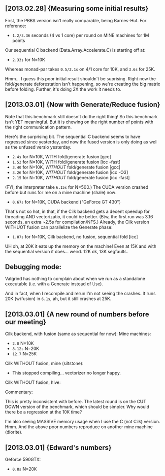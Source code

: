 

[2013.02.28] {Measuring some initial results}
---------------------------------------------

First, the PBBS version isn't really comparable, being Barnes-Hut.
For reference:

  * `1.2/3.36` seconds (4 vs 1 core) per round on MINE machines for 1M points

Our sequential C backend (Data.Array.Accelerate.C) is starting off at:

  * `2.33s` for N=10K

Whereas monad-par takes `0.5/2.1s` on 4/1 core for 10K, and `3.6s` for 25K.

Hmm... I guess this poor initial result shouldn't be suprising.  Right
now the fold/generate deforestation isn't happening, so we're creating
the big matrix before folding.  Further, it's doing 2X the work it
needs to.


[2013.03.01] {Now with Generate/Reduce fusion}
----------------------------------------------

Note that this benchmark still doesn't do the right thing!  So this
benchmark isn't YET meaningful.  But it is chewing on the right number
of points with the right communication pattern.

Here's the surprising bit.  The sequential C backend seems to have
regressed since yesterday, and now the fused version is only doing as
well as the unfused versio yesterday.  

 * `2.4s` for N=10K, WITH      fold/generate fusion [gcc]
 * `1.53` for N=10K, WITH      fold/generate fusion [icc -fast]  
 * `3.40` for N=10K, *WITHOUT* fold/generate fusion [gcc]
 * `3.26` for N=10K, *WITHOUT* fold/generate fusion [icc -O3]
 * `2.15` for N=10K, *WITHOUT* fold/generate fusion [icc -fast]
 
(FYI, the interpreter take `6.15s` for N=500.)  The CUDA version
crashed before but runs for me on a mine machine (shale) now:

 * `0.67s` for N=10K, CUDA backend ("GeForce GT 430")
 
That's not so hot, in that, if the Cilk backend gets a decent speedup
for threading AND vectorizatio, it could be better.  (Btw, the first
run was 3.16 seconds, an extra ~2.5s for compilation/NFS.)  Already,
the Cilk version WITHUOT fusion can parallelize the Generate phase:

 * `1.07s` for N=10K, Cilk backend, no fusion, sequential fold [icc]

UH oh, at 20K it eats up the memory on the machine!  Even at 15K and
with the sequential version it does... weird.  12K ok, 13K segfaults.

Debugging mode:
---------------

Valgrind has nothing to complain about when we run as a standalone
executable (i.e. with a Generate instead of Use). 

And in fact, when I recompile and rerun I'm not seeing the crashes.
It runs 20K (w/fusion) in `6.1s`, ah, but it still crashes at 25K.



[2013.03.01] {A new round of numbers before our meeting}
--------------------------------------------------------

Cilk backend, with fusion (same as sequential for now):
Mine machines:

 * `2.0` N=10K 
 * `8.12s` N=20K   
 * `12.7` N=25K   

Cilk WITHOUT fusion, mine (siltstone):

 * This stopped compiling... vectorizer no longer happy.

Cilk WITHOUT fusion, hive:


Commentary:

  This is pretty inconsistent with before.  The latest round is on the
  CUT DOWN version of the benchmark, which should be simpler.  Why
  would there be a regression at the 10K time?  

  I'm also seeing MASSIVE memory usage when I use the C (not Cilk)
  version.  Hmm.  And the above poor numbers reproduce on another mine
  machine (diorite).



[2013.03.01] {Edward's numbers}
--------------------------------------------------------

Geforce 590GTX:

 * `0.8s` N=20K
 
